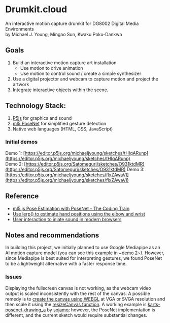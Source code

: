 # Drumkit.cloud
An interactive motion capture drumkit for DG8002 Digital Media Environments  
by Michael J. Young, Mingao Sun, Kwaku Poku-Dankwa

## Goals
1. Build an interactive motion capture art installation
	- Use motion to drive animation
	- Use motion to control sound / create a simple synthesizer
2. Use a digital projector and webcam to capture motion and project the artwork
3. Integrate interactive objects within the scene.

## Technology Stack:
1. [P5js](https://p5js.org) for graphics and sound
2. [ml5 PoseNet](https://learn.ml5js.org/#/reference/posenet) for simplified gesture detection
3. Native web languages (HTML, CSS, JavaScript)

### Initial demos
Demo 1: [https://editor.p5js.org/michaeljyoung/sketches/tHIqARunp](https://editor.p5js.org/michaeljyoung/sketches/tHIqARunp)    
Demo 2: [https://editor.p5js.org/Satomeguri/sketches/O931ktdMR](https://editor.p5js.org/Satomeguri/sketches/O931ktdMR)
Demo 3: [https://editor.p5js.org/michaeljyoung/sketches/flxZAwaVI](https://editor.p5js.org/michaeljyoung/sketches/flxZAwaVI)  

## Reference
- [ml5.js Pose Estimation with PoseNet - The Coding Train](https://www.youtube.com/watch?v=OIo-DIOkNVg)  
- [Use lerp() to estimate hand positions using the elbow and wrist](https://forum.processing.org/two/discussion/21445/given-two-points-vectors-plot-a-3rd-so-all-three-can-be-bisected-by-a-straight-line.html)
- [User interaction to iniate sound in modern browsers](https://stackoverflow.com/questions/63152115/p5-js-wont-working-without-user-interaction)

## Notes and recommendations
In building this project, we initially planned to use Google Mediapipe as an AI motion capture model (you can see this example in ~[demo 2](https://editor.p5js.org/Satomeguri/sketches/O931ktdMR)~). However, since Mediapipe is best suited for interpreting gestures, we found PoseNet to be a lightweight alternative with a faster response time.

### Issues
Displaying the fullscreen canvas is not working, as the webcam video output is scaled inconsistently with the rest of the canvas. A possible remedy is to [create the canvas using WEBGL](https://p5js.org/reference/#/p5/createCanvas) at VGA or SVGA resolution and then scale it using the [resizeCanvas function](https://p5js.org/reference/#/p5/resizeCanvas). A working example is [karts-posenet-drawing_a](https://editor.p5js.org/sojamo/sketches/03S3DVkFl) by [sojamo](https://editor.p5js.org/sojamo/sketches); however, the PoseNet implementation is different, and the current sketch would require substantial changes.